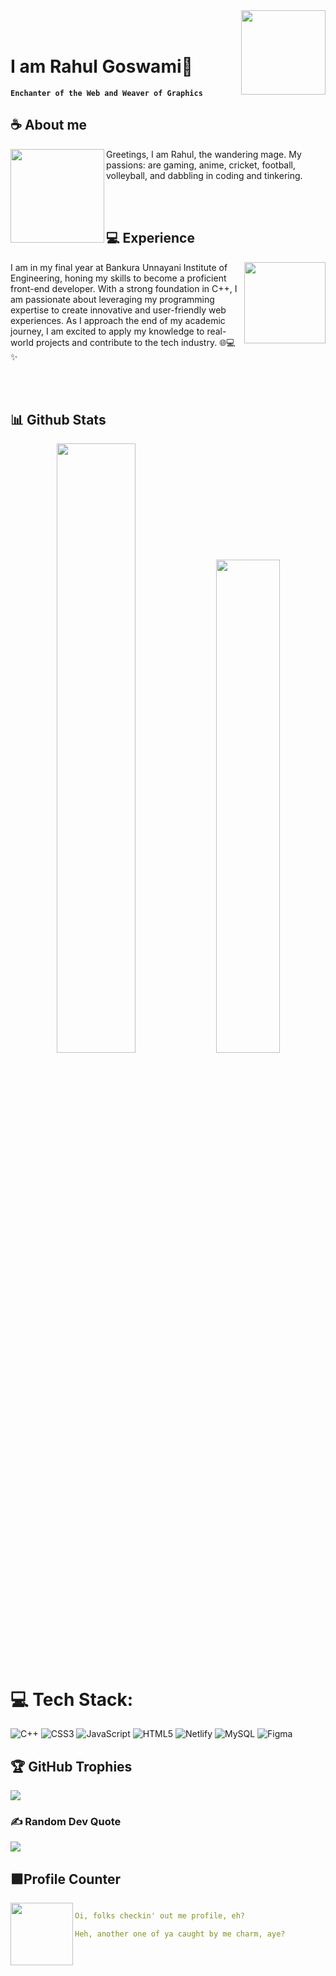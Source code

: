 <a  href="[Chetan Kesare (chetankesare9.vercel.app)](https://chetankesare9.vercel.app/)">

<img  align="right"  width="135"  src="https://media.tenor.com/UTxKJNlZilwAAAAi/luffy-monkey-d-luffy.gif">

</a>
<br><br>
  

# **I am Rahul Goswami🔮**

  

**`Enchanter of the Web and Weaver of Graphics`**

  

## **☕ About me**

<a  href="https://github.com/0x1Luffy"><img  align="left"  width="150"  src="https://media.tenor.com/cAX67q79_WgAAAAi/katakuri-one.gif"></a>

Greetings, I am Rahul, the wandering mage. My passions: are gaming, anime, cricket, football, volleyball, and dabbling in coding and tinkering.

<br><br>

  

## **💻 Experience**

<a  href="https://github.com/0x1Luffy">

<img  align="right"  width="130"  src="https://media.tenor.com/PJC_qDDQnssAAAAi/inosuke-protesta.gif"></a>

I am in my final year at Bankura Unnayani Institute of Engineering, honing my skills to become a proficient front-end developer. With a strong foundation in C++, I am passionate about leveraging my programming expertise to create innovative and user-friendly web experiences. As I approach the end of my academic journey, I am excited to apply my knowledge to real-world projects and contribute to the tech industry. 🌐💻✨

  <br><br>
  

## **📊 Github Stats**

<p  align="center">

<img  width="50%"  src="https://github-readme-stats.vercel.app/api?username=RahulScripted&show_icons=true&count_private=true&theme=react-dark&hide_border=true&bg_color=0d1117" />

<img  width="45%"  src="https://github-readme-stats.vercel.app/api/top-langs/?username=RahulScripted&show_icons=true&count_private=true&theme=react-dark&hide_border=true&bg_color=0d1117&layout=compact" />
  
</p>

  
  
# 💻 Tech Stack:
![C++](https://img.shields.io/badge/c++-%2300599C.svg?style=for-the-badge&logo=c%2B%2B&logoColor=white) ![CSS3](https://img.shields.io/badge/css3-%231572B6.svg?style=for-the-badge&logo=css3&logoColor=white) ![JavaScript](https://img.shields.io/badge/javascript-%23323330.svg?style=for-the-badge&logo=javascript&logoColor=%23F7DF1E) ![HTML5](https://img.shields.io/badge/html5-%23E34F26.svg?style=for-the-badge&logo=html5&logoColor=white) ![Netlify](https://img.shields.io/badge/netlify-%23000000.svg?style=for-the-badge&logo=netlify&logoColor=#00C7B7) ![MySQL](https://img.shields.io/badge/mysql-4479A1.svg?style=for-the-badge&logo=mysql&logoColor=white) ![Figma](https://img.shields.io/badge/figma-%23F24E1E.svg?style=for-the-badge&logo=figma&logoColor=white)


## 🏆 GitHub Trophies
![](https://github-profile-trophy.vercel.app/?username=RahulScripted&theme=radical&no-frame=false&no-bg=true&margin-w=4)

### ✍️ Random Dev Quote

![](https://quotes-github-readme.vercel.app/api?type=horizontal&theme=radical)


## **🟪Profile Counter**

<a  href="https://github.com/0x1Luffy"><img  align="left"  width="100"  src="https://static.wikia.nocookie.net/pokemeow-community/images/f/fd/Darkrai_%28Shiny%29_-_Pokemon_-_Pokemeow.gif/revision/latest/thumbnail/width/360/height/360?cb=20201206134815"></a>
  

```yaml

Oi, folks checkin' out me profile, eh?

Heh, another one of ya caught by me charm, aye?

```
